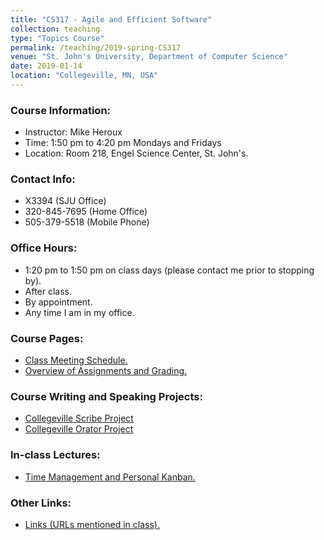 ```yaml
---
title: "CS317 - Agile and Efficient Software"
collection: teaching
type: "Topics Course"
permalink: /teaching/2019-spring-CS317
venue: "St. John's University, Department of Computer Science"
date: 2019-01-14
location: "Collegeville, MN, USA"
---
```


### Course Information:
- Instructor: Mike Heroux
- Time: 1:50 pm to 4:20 pm Mondays and Fridays
- Location: Room 218, Engel Science Center, St. John's.

### Contact Info:
- X3394 (SJU Office)
- 320-845-7695 (Home Office)
- 505-379-5518 (Mobile Phone)

### Office Hours:
- 1:20 pm to 1:50 pm on class days (please contact me prior to stopping by).
- After class.
- By appointment.
- Any time I am in my office.
 
### Course Pages:
- [Class Meeting Schedule.](https://maherou.github.io/files/CS317/2019-spring-Class-Meeting-Schedule)
- [Overview of Assignments and Grading.](https://maherou.github.io/files/CS317/Overview-of-Assignments-and-Grading)

### Course Writing and Speaking Projects:
- [Collegeville Scribe Project](https://collegeville.github.io/Scribe)
- [Collegeville Orator Project](https://collegeville.github.io/Orator)

### In-class Lectures:
- [Time Management and Personal Kanban.](https://maherou.github.io/files/CS317/TimeManagement.pdf)

### Other Links:
- [Links (URLs mentioned in class).](https://maherou.github.io/files/CS317/CS317-Links)
